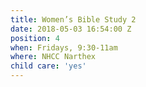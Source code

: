 ```yaml
---
title: Women’s Bible Study 2
date: 2018-05-03 16:54:00 Z
position: 4
when: Fridays, 9:30-11am
where: NHCC Narthex
child care: 'yes'
---
```


